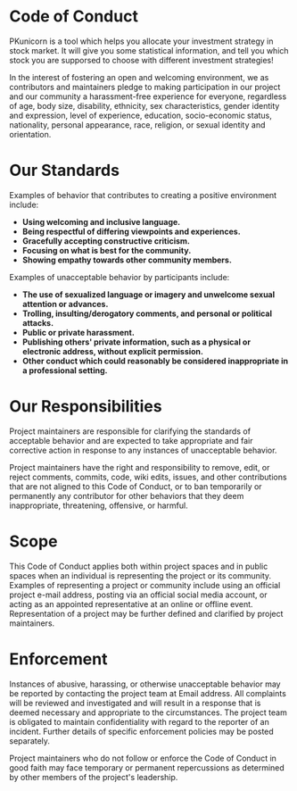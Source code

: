 # Code of Conduct

PKunicorn is a tool which helps you allocate your investment strategy in stock market. It will give you some statistical information, and tell you which stock you are supporsed to choose with different investment strategies!

In the interest of fostering an open and welcoming environment, we as contributors and maintainers pledge to making participation in our project and our community a harassment-free experience for everyone, regardless of age, body size, disability, ethnicity, sex characteristics, gender identity and expression, level of experience, education, socio-economic status, nationality, personal appearance, race, religion, or sexual identity and orientation.

# Our Standards 

Examples of behavior that contributes to creating a positive environment include:

* **Using welcoming and inclusive language.**
* **Being respectful of differing viewpoints and experiences.**
* **Gracefully accepting constructive criticism.**
* **Focusing on what is best for the community.**
* **Showing empathy towards other community members.**

Examples of unacceptable behavior by participants include:

* **The use of sexualized language or imagery and unwelcome sexual attention or advances.**
* **Trolling, insulting/derogatory comments, and personal or political attacks.**
* **Public or private harassment.**
* **Publishing others' private information, such as a physical or electronic address, without explicit permission.**
* **Other conduct which could reasonably be considered inappropriate in a professional setting.**

# Our Responsibilities

Project maintainers are responsible for clarifying the standards of acceptable behavior and are expected to take appropriate and fair corrective action in response to any instances of unacceptable behavior.

Project maintainers have the right and responsibility to remove, edit, or reject comments, commits, code, wiki edits, issues, and other contributions that are not aligned to this Code of Conduct, or to ban temporarily or permanently any contributor for other behaviors that they deem inappropriate, threatening, offensive, or harmful.

# Scope

This Code of Conduct applies both within project spaces and in public spaces when an individual is representing the project or its community. Examples of representing a project or community include using an official project e-mail address, posting via an official social media account, or acting as an appointed representative at an online or offline event. Representation of a project may be further defined and clarified by project maintainers.

# Enforcement

Instances of abusive, harassing, or otherwise unacceptable behavior may be reported by contacting the project team at Email address. All complaints will be reviewed and investigated and will result in a response that is deemed necessary and appropriate to the circumstances. The project team is obligated to maintain confidentiality with regard to the reporter of an incident. Further details of specific enforcement policies may be posted separately.

Project maintainers who do not follow or enforce the Code of Conduct in good faith may face temporary or permanent repercussions as determined by other members of the project's leadership.
